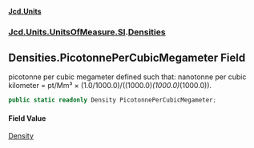 #### [Jcd.Units](index 'index')
### [Jcd.Units.UnitsOfMeasure.SI](Jcd.Units.UnitsOfMeasure.SI 'Jcd.Units.UnitsOfMeasure.SI').[Densities](Densities 'Jcd.Units.UnitsOfMeasure.SI.Densities')

## Densities.PicotonnePerCubicMegameter Field

picotonne per cubic megameter defined such that: nanotonne per cubic kilometer = pt/Mm³ ×
(1.0/1000.0)/((1000.0)*(1000.0)*(1000.0)).

```csharp
public static readonly Density PicotonnePerCubicMegameter;
```

#### Field Value
[Density](Density 'Jcd.Units.UnitTypes.Density')